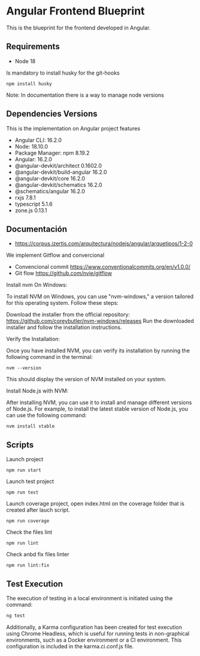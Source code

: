 # Angular Frontend Blueprint

This is the blueprint for the frontend developed in Angular.

## Requirements

- Node 18

Is mandatory to install husky for the  git-hooks

```npm install husky```

Note: In documentation there is a way to manage node versions

## Dependencies Versions

This is the implementation on Angular project features

- Angular CLI: 16.2.0
- Node: 18.10.0
- Package Manager: npm 8.19.2
- Angular: 16.2.0
- @angular-devkit/architect       0.1602.0
- @angular-devkit/build-angular   16.2.0
- @angular-devkit/core            16.2.0
- @angular-devkit/schematics      16.2.0
- @schematics/angular             16.2.0
- rxjs                            7.8.1
- typescript                      5.1.6
- zone.js                         0.13.1

## Documentación

- https://corpus.izertis.com/arquitectura/nodejs/angular/arquetipos/1-2-0

We implement Gitflow and convercional

- Convencional commit https://www.conventionalcommits.org/en/v1.0.0/
- Git flow https://github.com/nvie/gitflow


Install nvm On Windows:

To install NVM on Windows, you can use "nvm-windows," a version tailored for this operating system. Follow these steps:

Download the installer from the official repository: https://github.com/coreybutler/nvm-windows/releases
Run the downloaded installer and follow the installation instructions.

Verify the Installation:

Once you have installed NVM, you can verify its installation by running the following command in the terminal:

```nvm --version```

This should display the version of NVM installed on your system.

Install Node.js with NVM:

After installing NVM, you can use it to install and manage different versions of Node.js. For example, to install the latest stable version of Node.js, you can use the following command:

```nvm install stable```

## Scripts 


Launch project

```npm run start```

Launch test project

```npm run test```

Launch coverage project, open index.html on the coverage folder that is created after lauch script.

```npm run coverage```

Check the files lint

```npm run lint```

Check anbd fix files linter

```npm run lint:fix```

## Test Execution

The execution of testing in a local environment is initiated using the command:

```bash
ng test
```

Additionally, a Karma configuration has been created for test execution using Chrome Headless, which is useful for running tests in non-graphical environments, such as a Docker environment or a CI environment. This configuration is included in the karma.ci.conf.js file.
